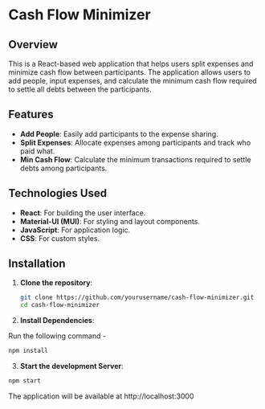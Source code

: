 # Cash Flow Minimizer

## Overview

This is a React-based web application that helps users split expenses and minimize cash flow between participants. The application allows users to add people, input expenses, and calculate the minimum cash flow required to settle all debts between the participants.

## Features

- **Add People**: Easily add participants to the expense sharing.
- **Split Expenses**: Allocate expenses among participants and track who paid what.
- **Min Cash Flow**: Calculate the minimum transactions required to settle debts among participants.

## Technologies Used

- **React**: For building the user interface.
- **Material-UI (MUI)**: For styling and layout components.
- **JavaScript**: For application logic.
- **CSS**: For custom styles.

## Installation

1. **Clone the repository**:

   ```bash
   git clone https://github.com/yourusername/cash-flow-minimizer.git
   cd cash-flow-minimizer

2. **Install Dependencies**:

Run the following command - 

```bash
npm install 
```

3. **Start the development Server**:

```bash
npm start
```
The application will be available at http://localhost:3000




